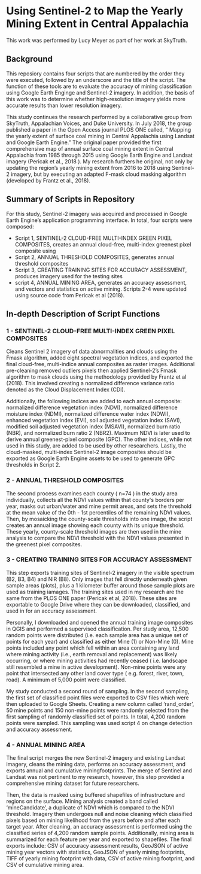 # Using Sentinel-2 to Map the Yearly Mining Extent in Central Appalachia
This work was performed by Lucy Meyer as part of her work at SkyTruth.

## Background
This reposiory contains four scripts that are numbered by the order they were executed, followed by an underscore and the title of the script. The function of these tools are to evaluate the accuracy of mining classification using Google Earth Enginge and Sentinel-2 imagery. In addition, the basis of this work was to determine whether high-resolution imagery yields more accurate results than lower resolution imagery. 

This study continues the research performed by a collaborative group from SkyTruth, Appalachian Voices, and Duke University. In July 2018, the group published a paper in the Open Access journal PLOS ONE called, “ Mapping the yearly extent of surface coal mining in Central Appalachia using Landsat and Google Earth Engine.” The original paper provided the first comprehensive map of annual surface coal mining extent in Central Appalachia from 1985 through 2015 using Google Earth Engine and Landsat imagery (Pericak et al., 2018 ). My research furthers he original, not only by updating the region’s yearly mining extent from 2016 to 2018 using Sentinel-2 imagery, but by executing an adapted F-mask cloud masking algorithm (developed by Frantz et al., 2018).

## Summary of Scripts in Repository
For this study, Sentinel-2 imagery was acquired and processed in Google Earth Engine’s application programming interface. In total, four scripts were composed:
- Script 1, SENTINEL-2 CLOUD-FREE MULTI-INDEX GREEN PIXEL COMPOSITES, creates an annual cloud-free, multi-index greenest pixel composite using
- Script 2, ANNUAL THRESHOLD COMPOSITES, generates annual threshold composites
- Script 3, CREATING TRAINING SITES FOR ACCURACY ASSESSMENT, produces imagery used for the testing sites
- script 4, ANNUAL MINING AREA, generates an accuracy assessment, and vectors and statistics on active mining. 
Scripts 2-4 were updated using source code from Pericak et al (2018).

## In-depth Description of Script Functions
### 1 - SENTINEL-2 CLOUD-FREE MULTI-INDEX GREEN PIXEL COMPOSITES
Cleans Sentinel 2 imagery of data abnormalities and clouds using the Fmask algorithm, added eight spectral vegetation indices, and exported the final cloud-free, multi-indice annual composites as raster images. Additional pre-cleaning removed outliers pixels then applied Sentinel-2’s Fmask algorithm to mask clouds using the methodology provided by Frantz et al (2018). This involved creating a normalized difference variance ratio denoted as the Cloud Displacement Index (CDI). 

Additionally, the following indices are added to each annual composite: normalized difference vegetation index (NDVI), normalized difference moisture index (NDMI), normalized difference water index (NDWI), enhanced vegetation index (EVI), soil adjusted vegetation index (SAVI), modified soil adjusted vegetation index (MSAVI), normalized burn ratio (NBR), and normalized burn ratio 2 (NBR2). Maximum NDVI is later used to derive annual greenest-pixel composite (GPC). The other indices, while not used in this study, are added to be used by other researchers. Lastly, the cloud-masked, multi-index Sentinel-2 image composites should be exported as Google Earth Engine assets to be used to generate GPC thresholds in Script 2.

### 2 - ANNUAL THRESHOLD COMPOSITES
The second process examines each county ( n=74 ) in the study area individually, collects all the NDVI values within that county's borders per year, masks out urban/water and mine permit areas, and sets the threshold at the mean value of the 0th - 1st percentiles of the remaining NDVI values. Then, by mosaicking the county-scale thresholds into one image, the script creates an annual image showing each county with its unique threshold. These yearly, county-scale threshold images are then used in the mine analysis to compare the NDVI threshold with the NDVI values presented in the greenest pixel composites.

### 3 - CREATING TRAINING SITES FOR ACCURACY ASSESSMENT
This step exports training sites of Sentinel-2 imagery in the visible spectrum (B2, B3, B4) and NIR (B8). Only images that fell directly underneath given sample areas (plots), plus a 1 kilometer buffer around those sample plots are used as training iamages. The training sites used in my research are the same from the PLOS ONE paper (Pericak et al, 2018). These sites are exportable to Google Drive where they can be downloaded, classified, and used in for an accuracy assessment.

Personally, I downloaded and opened the annual training image composites in QGIS and performed a supervised classification. 
Per study area, 12,500 random points were distributed (i.e. each sample area has a unique set of points for each year) and
classified as either Mine (1) or Non-Mine (0). Mine points included any point which fell within an area containing any land where mining activity (i.e., earth removal and replacement) was likely occurring, or where mining activities had recently ceased ( i.e. landscape still resembled a mine in active development). Non-mine points were any point that intersected
any other land cover type ( e.g. forest, river, town, road). A minimum of 5,000 point were classified. 

My  study conducted a second round of sampling. In the second sampling, the first set of classified point files were exported to CSV files which were then uploaded to Google Sheets. Creating a new column called ‘rand_order’, 50 mine points and 150 non-mine points were randomly selected from the first sampling of randomly classified set of points. In total, 4,200 random points were sampled. This sampling was used script 4 on change detection and accuracy assessment.

### 4 - ANNUAL MINING AREA
The final script merges the new Sentinel-2 imagery and existing Landsat imagery, cleans the mining data, performs an accuracy assessment, and exports annual and cumulative miningfootprints. The merge of Sentinel and Landsat was not pertinent to my research, however, this step provided a comprehensive mining dataset for future researchers.

Then, the data is masked using buffered shapefiles of infrastructure and regions on the surface. Mining analysis created a band called ‘mineCandidate’, a duplicate of NDVI which is compared to the NDVI threshold. Imagery then undergoes null and noise cleaning which classified pixels based on mining likelihood from the years before and after each target year. After cleaning, an accuracy assessment is performed using the classified series of 4,200 random sample points. Additionally, mining area is summarized for each feature per year and exported to shapefiles. The final exports include: CSV of accuracy assessment results, GeoJSON of active mining year vectors with statistics, GeoJSON of yearly mining footprints, TIFF of yearly mining footprint with data, CSV of active mining footprint, and CSV of cumulative mining area.
